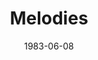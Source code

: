 ---
discogs_id: 2053580
discogs_master_id: 427891
title: Melodies
artists: ['山下達郎']
date: 1983-06-08
genre: ['Pop']
image: Melodies-2053580.jpg
label: Moon Records
country: Japan
styles: ['City Pop', 'Funk', 'Soul', 'Rock']
video: https://www.youtube.com/watch?v=X0nl3LY71Dk
category: Citypop
---